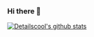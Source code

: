 ### Hi there 👋


[![Detailscool's github stats](https://github-readme-stats.vercel.app/api?username=Detailscool)](https://github.com/anuraghazra/github-readme-stats)

<!--
**Detailscool/Detailscool** is a ✨ _special_ ✨ repository because its `README.md` (this file) appears on your GitHub profile.

Here are some ideas to get you started:

- 🔭 I’m currently working on ...
- 🌱 I’m currently learning ...
- 👯 I’m looking to collaborate on ...
- 🤔 I’m looking for help with ...
- 💬 Ask me about ...
- 📫 How to reach me: ...
- 😄 Pronouns: ...
- ⚡ Fun fact: ...
-->
